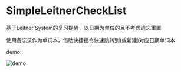 # SimpleLeitnerCheckList
基于Leitner System的复习提醒，以日期为单位的且不考虑遗忘重置

使用备忘录作为单词本，借助快捷指令快速跳转到(或新建)对应日期单词本

demo:

![demo](https://github.com/YangXinlei/SimpleLeitnerCheckList/blob/master/demo.gif)

